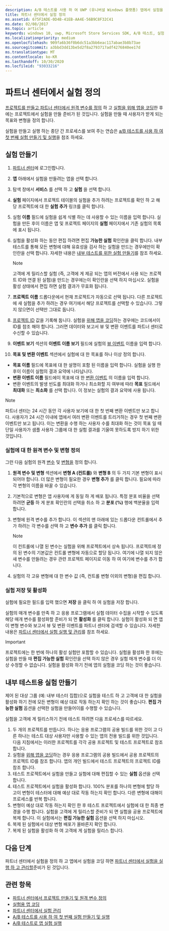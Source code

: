 ```yaml
---
description: A/B 테스트를 사용 하 여 UWP (유니버설 Windows 플랫폼) 앱에서 실험을 실행 하려면 먼저 파트너 센터에서 실험을 정의 해야 합니다.
title: 파트너 센터에서 실험 정의
ms.assetid: 675F2ADE-0D4B-41EB-AA4E-56B9C8F32C41
ms.date: 02/08/2017
ms.topic: article
keywords: windows 10, uwp, Microsoft Store Services SDK, A/B 테스트, 실험
ms.localizationpriority: medium
ms.openlocfilehash: 909fa6b36f0b6dc51a3bb6eac117abae3b8b73ae
ms.sourcegitcommit: a3bbd3dd13be5d2f8a2793717adf4276840ee17d
ms.translationtype: MT
ms.contentlocale: ko-KR
ms.lasthandoff: 10/30/2020
ms.locfileid: "93033216"
---
```

# <a name="define-your-experiment-in-partner-center"></a>파트너 센터에서 실험 정의

[프로젝트를 만들고 파트너 센터에서 원격 변수를 정의](create-a-project-and-define-remote-variables-in-the-dev-center-dashboard.md) 하 고 [실험을 위해 앱을 코딩](code-your-experiment-in-your-app.md)한 후에는 프로젝트에서 실험을 만들 준비가 된 것입니다. 실험을 만들 때 사용자가 받게 되는 목표와 변형을 정의 합니다.

실험을 만들고 실행 하는 종단 간 프로세스를 보여 주는 연습은 [a/B 테스트를 사용 하 여 첫 번째 실험 만들기 및 실행](create-and-run-your-first-experiment-with-a-b-testing.md)을 참조 하세요.

<span id="get-an-api-key" />
<span id="create-an-experiment" />

## <a name="create-your-experiment"></a>실험 만들기

1. [파트너 센터](https://partner.microsoft.com/dashboard)에 로그인합니다.
2. **앱** 아래에서 실험을 만들려는 앱을 선택 합니다.
3. 탐색 창에서 **서비스** 를 선택 하 고 **실험** 을 선택 합니다.
4. **실험** 페이지에서 프로젝트 테이블의 실험을 추가 하려는 프로젝트를 확인 하 고 해당 프로젝트에 대 한 **실험 추가** 링크를 클릭 합니다.
5. 실험 **이름** 필드에 실험을 쉽게 식별 하는 데 사용할 수 있는 이름을 입력 합니다. 실험을 만든 후이 이름은 앱 및 프로젝트 페이지의 **실험** 페이지에서 기존 실험의 목록에 표시 됩니다.
6. 실험을 활성화 하는 동안 편집 하려면 편집 **가능한 실험** 확인란을 클릭 합니다. 내부 테스트를 통해 모든 변형에 대해 유효성을 검사 하는 실험을 만드는 경우에만이 확인란을 선택 합니다. 자세한 내용은 [내부 테스트를 위한 실험 만들기](define-your-experiment-in-the-dev-center-dashboard.md#test_experiments)를 참조 하세요.
    > [!NOTE]
    > 고객에 게 릴리스할 실험 (즉, 고객에 게 제공 되는 앱의 버전에서 사용 되는 프로젝트 ID와 연결 된 실험)을 만드는 경우에는이 확인란을 선택 하지 마십시오. 실험을 활성 상태에서 편집 하면 실험 결과가 무효화 됩니다.

7. **프로젝트 이름** 드롭다운에서 현재 프로젝트가 자동으로 선택 됩니다. 다른 프로젝트에 새 실험을 추가 하려는 경우 여기에서 해당 프로젝트를 선택할 수 있습니다. 그렇지 않으면이 선택만 그대로 둡니다.
8.   [프로젝트 ID](run-app-experiments-with-a-b-testing.md#terms) 값을 기록해 둡니다. 실험을 [위해 앱을 코딩](code-your-experiment-in-your-app.md)하는 경우에는 코드에서이 ID를 참조 해야 합니다. 그러면 데이터와 보고서 뷰 및 변환 이벤트를 파트너 센터로 수신할 수 있습니다.
9. **이벤트 보기** 섹션의 **이벤트 이름 보기** 필드에 실험의 [뷰 이벤트](run-app-experiments-with-a-b-testing.md#terms) 이름을 입력 합니다.
10. **목표 및 변환 이벤트** 섹션에서 실험에 대 한 목표를 하나 이상 정의 합니다.
  * **목표 이름** 필드에 목표에 대 한 설명이 포함 된 이름을 입력 합니다. 실험을 실행 한 후이 이름이 실험의 결과 요약에 나타납니다.
  * **변환 이벤트 이름** 필드에이 목표에 대 한 [변환 이벤트](run-app-experiments-with-a-b-testing.md#terms) 의 이름을 입력 합니다.
  * 변환 이벤트의 발생 빈도를 최대화 하거나 최소화할 지 여부에 따라 **목표** 필드에서 **최대화** 또는 **최소화** 를 선택 합니다. 이 정보는 실험의 결과 요약에 사용 됩니다.

> [!NOTE]
> 파트너 센터는 24 시간 동안 각 사용자 보기에 대 한 첫 번째 변환 이벤트만 보고 합니다. 사용자가 24 시간 이내에 앱에서 여러 변환 이벤트를 트리거하는 경우 첫 번째 변환 이벤트만 보고 됩니다. 이는 변환을 수행 하는 사용자 수를 최대화 하는 것이 목표 일 때 단일 사용자가 샘플 사용자 그룹에 대 한 실험 결과를 기울여 못하도록 방지 하기 위한 것입니다.

<span id="define-the-variations-and-settings-for-the-experiment" />

### <a name="define-the-remote-variables-and-variations-for-your-experiment"></a>실험에 대 한 원격 변수 및 변형 정의

그런 다음 실험의 원격 [변수](run-app-experiments-with-a-b-testing.md#terms) 및 [변형을](run-app-experiments-with-a-b-testing.md#terms) 정의 합니다.

1. **원격 변수 및 변형** 섹션에서 **변형 A (컨트롤)** 와 **변형 B** 의 두 가지 기본 변형이 표시 되어야 합니다. 더 많은 변형이 필요한 경우 **변형 추가** 를 클릭 합니다. 필요에 따라 각 변형의 이름을 바꿀 수 있습니다.
2. 기본적으로 변형은 앱 사용자에 게 동일 하 게 배포 됩니다. 특정 분포 비율을 선택 하려면 **균등** 하 게 분포 확인란의 선택을 취소 하 고 **분포 (%)** 행에 백분율을 입력 합니다.
3. 변형에 원격 변수를 추가 합니다. 이 섹션의 맨 아래에 있는 드롭다운 컨트롤에서 추가 하려는 각 변수를 선택 하 고 **변수 추가** 를 클릭 합니다.
    > [!NOTE]
    > 이 컨트롤에 나열 된 변수는 실험을 위해 프로젝트에서 상속 됩니다. 프로젝트에 정의 된 변수의 기본값은 컨트롤 변형에 자동으로 할당 됩니다. 여기에 나열 되지 않은 새 변수를 만들려는 경우 관련 프로젝트 페이지로 이동 하 여 여기에 변수를 추가 합니다.

4. 실험의 각 고유 변형에 대 한 변수 값 (즉, 컨트롤 변형 이외의 변형)을 편집 합니다.

<span id="save-and-activate-your-experiment" />

### <a name="save-and-activate-your-experiment"></a>실험 저장 및 활성화

실험에 필요한 필드를 입력 했으면 **저장** 을 클릭 하 여 실험을 저장 합니다.

실험의 매개 변수를 만족 하 고 응용 프로그램에서 실험 데이터 수집을 시작할 수 있도록 해당 매개 변수를 활성화할 준비가 되 면 **활성화** 를 클릭 합니다. 실험이 활성화 되 면 앱이 변형 변수와 보고서 뷰 및 변환 이벤트를 파트너 센터에 검색할 수 있습니다. 자세한 내용은 [파트너 센터에서 실험 실행 및 관리](manage-your-experiment.md)를 참조 하세요.

> [!IMPORTANT]
> 프로젝트에는 한 번에 하나의 활성 실험만 포함할 수 있습니다. 실험을 활성화 한 후에는 실험을 만들 때 **편집 가능한 실험** 확인란을 선택 하지 않은 경우 실험 매개 변수를 더 이상 수정할 수 없습니다. 실험을 활성화 하기 전에 앱의 실험을 코딩 하는 것이 좋습니다.

<span id="test_experiments"/>

## <a name="create-an-experiment-for-internal-testing"></a>내부 테스트용 실험 만들기

제어 된 대상 그룹 (예: 내부 테스터 집합)으로 실험을 테스트 하 고 고객에 대 한 실험을 활성화 하기 전에 모든 변형이 예상 대로 작동 하는지 확인 하는 것이 좋습니다. **편집 가능한 실험** 옵션을 선택한 실험을 만들어이를 수행할 수 있습니다.

실험을 고객에 게 릴리스하기 전에 테스트 하려면 다음 프로세스를 따르세요.

1. 두 개의 프로젝트를 만듭니다. 하나는 응용 프로그램의 공용 빌드를 위한 것이 고 다른 하나는 테스트 대상 사용자만 사용할 수 있는 앱의 전용 빌드를 위한 것입니다. 다음 지침에서는 이러한 프로젝트를 각각 공용 프로젝트 및 테스트 프로젝트로 참조 합니다.
2. 실험을 [위해 앱을 코딩](code-your-experiment-in-your-app.md)하는 경우 응용 프로그램의 공용 빌드에서 공용 프로젝트의 프로젝트 ID를 참조 합니다. 앱의 개인 빌드에서 테스트 프로젝트의 프로젝트 ID를 참조 합니다.
3. 테스트 프로젝트에서 실험을 만들고 실험에 대해 편집할 수 있는 **실험** 옵션을 선택 합니다.
4. 테스트 프로젝트에서 실험을 활성화 합니다. 100% 분포를 하나의 변형에 할당 하 고이 변형이 테스터에 대해 예상 대로 작동 하는지 확인 합니다. 다른 변형에 대해이 프로세스를 반복 합니다.
5. 변형이 예상 대로 작동 하는지 확인 한 후 테스트 프로젝트에서 실험에 대 한 최종 변경을 수행 합니다. 실험을 고객에 게 릴리스할 준비가 되 면 실험을 공용 프로젝트에 복제 합니다. 이 실험에서는 **편집 가능한 실험** 옵션을 선택 하지 마십시오.
4. 복제 된 실험에서 대상 변형 배포가 올바른지 확인 합니다.
5. 복제 된 실험을 활성화 하 여 고객에 게 실험을 릴리스 합니다.

## <a name="next-steps"></a>다음 단계

파트너 센터에서 실험을 정의 하 고 앱에서 실험을 코딩 하면 [파트너 센터에서 실험을 실행 하 고 관리할](manage-your-experiment.md)준비가 된 것입니다.

## <a name="related-topics"></a>관련 항목

* [파트너 센터에서 프로젝트 만들기 및 원격 변수 정의](create-a-project-and-define-remote-variables-in-the-dev-center-dashboard.md)
* [실험용 앱 코딩](code-your-experiment-in-your-app.md)
* [파트너 센터에서 실험 관리](manage-your-experiment.md)
* [A/B 테스트를 사용 하 여 첫 번째 실험 만들기 및 실행](create-and-run-your-first-experiment-with-a-b-testing.md)
* [A/B 테스트로 앱 실험 실행](run-app-experiments-with-a-b-testing.md)
